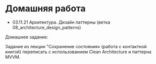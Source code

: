 # Домашняя работа

- 03.11.21 Архитектура. Дизайн паттерны (ветка 08_architecture_design_patterns)

Домашнее задание:

Задание из лекции "Сохранение состояния» (работа с контактной книгой)
переписать с использованием Clean Architecture и паттерна MVVM.
